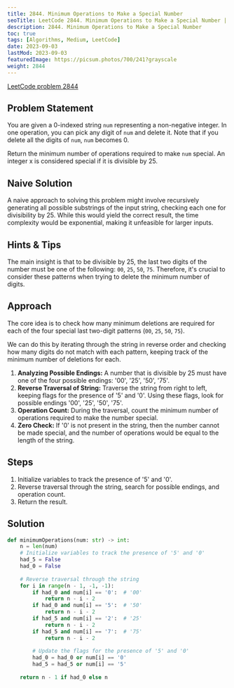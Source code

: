 ```yaml
---
title: 2844. Minimum Operations to Make a Special Number
seoTitle: LeetCode 2844. Minimum Operations to Make a Special Number | Python solution and explanation
description: 2844. Minimum Operations to Make a Special Number
toc: true
tags: [Algorithms, Medium, LeetCode]
date: 2023-09-03
lastMod: 2023-09-03
featuredImage: https://picsum.photos/700/241?grayscale
weight: 2844
---
```


[LeetCode problem 2844](https://leetcode.com/problems/minimum-operations-to-make-a-special-number/)

## Problem Statement

You are given a 0-indexed string `num` representing a non-negative integer. In one operation, you can pick any digit of `num` and delete it. Note that if you delete all the digits of `num`, `num` becomes 0.

Return the minimum number of operations required to make `num` special. An integer x is considered special if it is divisible by 25.

## Naive Solution

A naive approach to solving this problem might involve recursively generating all possible substrings of the input string, checking each one for divisibility by 25. While this would yield the correct result, the time complexity would be exponential, making it unfeasible for larger inputs.

## Hints & Tips

The main insight is that to be divisible by 25, the last two digits of the number must be one of the following: `00`, `25`, `50`, `75`. Therefore, it's crucial to consider these patterns when trying to delete the minimum number of digits.

## Approach

The core idea is to check how many minimum deletions are required for each of the four special last two-digit patterns (`00`, `25`, `50`, `75`).

We can do this by iterating through the string in reverse order and checking how many digits do not match with each pattern, keeping track of the minimum number of deletions for each.

1. **Analyzing Possible Endings:** A number that is divisible by 25 must have one of the four possible endings: '00', '25', '50', '75'.
2. **Reverse Traversal of String:** Traverse the string from right to left, keeping flags for the presence of '5' and '0'. Using these flags, look for possible endings '00', '25', '50', '75'.
3. **Operation Count:** During the traversal, count the minimum number of operations required to make the number special.
4. **Zero Check:** If '0' is not present in the string, then the number cannot be made special, and the number of operations would be equal to the length of the string.

## Steps

1. Initialize variables to track the presence of '5' and '0'.
2. Reverse traversal through the string, search for possible endings, and operation count.
3. Return the result.

## Solution

```python
def minimumOperations(num: str) -> int:
    n = len(num)
    # Initialize variables to track the presence of '5' and '0'
    had_5 = False
    had_0 = False
    
    # Reverse traversal through the string
    for i in range(n - 1, -1, -1):
        if had_0 and num[i] == '0':  # '00'
            return n - i - 2
        if had_0 and num[i] == '5':  # '50'
            return n - i - 2
        if had_5 and num[i] == '2':  # '25'
            return n - i - 2
        if had_5 and num[i] == '7':  # '75'
            return n - i - 2
        
        # Update the flags for the presence of '5' and '0'
        had_0 = had_0 or num[i] == '0'
        had_5 = had_5 or num[i] == '5'
        
    return n - 1 if had_0 else n
```
